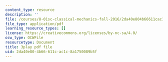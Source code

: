 ```yaml
---
content_type: resource
description: ''
file: /courses/8-01sc-classical-mechanics-fall-2016/2da40e804b66611cac1c8a1750089b5f_lw9W32ezQhM.pdf
file_type: application/pdf
learning_resource_types: []
license: https://creativecommons.org/licenses/by-nc-sa/4.0/
ocw_type: OCWFile
resourcetype: Document
title: 3play pdf file
uid: 2da40e80-4b66-611c-ac1c-8a1750089b5f
---
```

